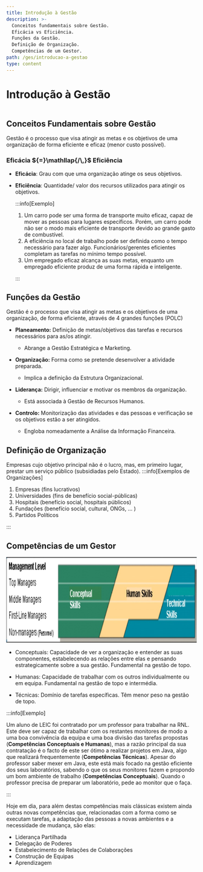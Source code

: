 ```yaml
---
title: Introdução à Gestão
description: >-
  Conceitos fundamentais sobre Gestão.
  Eficácia vs Eficiência.
  Funções da Gestão.
  Definição de Organização.
  Competências de um Gestor.
path: /ges/introducao-a-gestao
type: content
---
```


# Introdução à Gestão

```toc

```

## Conceitos Fundamentais sobre Gestão

Gestão é o processo que visa atingir as metas e os objetivos de uma organização de forma eficiente e eficaz (menor custo possível).

### **Eficácia** ${=}\mathllap{/\,}$ **Eficiência**

- **Eficácia**: Grau com que uma organização atinge os seus objetivos.

- **Eficiência**: Quantidade/ valor dos recursos utilizados para atingir os objetivos.

  :::info[Exemplo]

  1. Um carro pode ser uma forma de transporte muito eficaz, capaz de mover as pessoas para lugares específicos. Porém, um carro pode não ser o modo mais eficiente de transporte devido ao grande gasto de combustível.
  2. A eficiência no local de trabalho pode ser definida como o tempo necessário para fazer algo. Funcionários/gerentes eficientes completam as tarefas no mínimo tempo possível.
  3. Um empregado eficaz alcança as suas metas, enquanto um empregado eficiente produz de uma forma rápida e inteligente.

  :::

## Funções da Gestão

Gestão é o processo que visa atingir as metas e os objetivos de uma organização, de forma eficiente, através de 4 grandes funções (POLC)

- **Planeamento:** Definição de metas/objetivos das tarefas e recursos necessários para as/os atingir.

  - Abrange a Gestão Estratégica e Marketing.

- **Organização:** Forma como se pretende desenvolver a atividade preparada.

  - Implica a definição da Estrutura Organizacional.

- **Liderança:** Dirigir, influenciar e motivar os membros da organização.

  - Está associada à Gestão de Recursos Humanos.

- **Controlo:** Monitorização das atividades e das pessoas e verificação se os objetivos estão a ser atingidos.
  - Engloba nomeadamente a Análise da Informação Financeira.

## Definição de Organização

Empresas cujo objetivo principal não é o lucro, mas, em primeiro lugar, prestar um serviço público (subsidiadas pelo Estado).
:::info[Exemplos de Organizações]

1. Empresas (fins lucrativos)
2. Universidades (fins de benefício social-públicas)
3. Hospitais (benefício social, hospitais públicos)
4. Fundações (benefício social, cultural, ONGs, ... )
5. Partidos Políticos

:::

## Competências de um Gestor

![Management Level](./assets/0001-management-level.jpg#dark=2)

- Conceptuais: Capacidade de ver a organização e entender as suas componentes, estabelecendo as relações entre elas e pensando estrategicamente sobre a sua gestão. Fundamental na gestão de topo.

- Humanas: Capacidade de trabalhar com os outros individualmente ou em equipa. Fundamental na gestão de topo e intermédia.

- Técnicas: Domínio de tarefas específicas. Têm menor peso na gestão de topo.

:::info[Exemplo]

Um aluno de LEIC foi contratado por um professor para trabalhar na RNL. Este deve ser capaz de trabalhar com os restantes monitores de modo a uma boa convivência da equipa e uma boa divisão das tarefas propostas (**Competências Conceptuais e Humanas**), mas a razão principal da sua contratação é o facto de este ser ótimo a realizar projetos em Java, algo que realizará frequentemente (**Competências Técnicas**). Apesar do professor saber mexer em Java, este está mais focado na gestão eficiente dos seus laboratórios, sabendo o que os seus monitores fazem e propondo um bom ambiente de trabalho (**Competências Conceptuais**). Quando o professor precisa de preparar um laboratório, pede ao monitor que o faça.

:::

Hoje em dia, para além destas competências mais clássicas existem ainda outras novas competências que, relacionadas com a forma como se executam tarefas, a adaptação das pessoas a novas ambientes e a necessidade de mudança, são elas:

- Liderança Partilhada
- Delegação de Poderes
- Estabelecimento de Relações de Colaborações
- Construção de Equipas
- Aprendizagem
